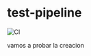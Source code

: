 # test-pipeline

![CI](https://github.com/ml-as-a-service/test-pipeline/workflows/CI/badge.svg)

vamos a probar la creacion 
